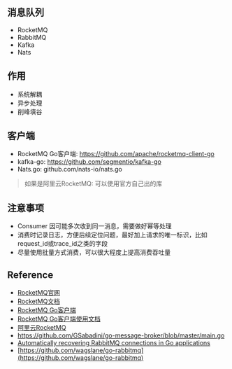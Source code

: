 ## 消息队列

- RocketMQ
- RabbitMQ
- Kafka
- Nats


## 作用

- 系统解耦
- 异步处理
- 削峰填谷

## 客户端

- RocketMQ Go客户端: https://github.com/apache/rocketmq-client-go
- kafka-go: https://github.com/segmentio/kafka-go
- Nats.go: github.com/nats-io/nats.go

> 如果是阿里云RocketMQ: 可以使用官方自己出的库


## 注意事项

- Consumer 因可能多次收到同一消息，需要做好幂等处理
- 消费时记录日志，方便后续定位问题，最好加上请求的唯一标识，比如 request_id或trace_id之类的字段
- 尽量使用批量方式消费，可以很大程度上提高消费吞吐量


## Reference

- [RocketMQ官网](https://rocketmq.apache.org/)
- [RocketMQ文档](https://rocketmq.apache.org/docs/quick-start/)
- [RocketMQ Go客户端](https://github.com/apache/rocketmq-client-go)
- [RocketMQ Go客户端使用文档](https://github.com/apache/rocketmq-client-go/blob/master/docs/Introduction.md)
- [阿里云RocketMQ](https://cn.aliyun.com/product/rocketmq)
- https://github.com/GSabadini/go-message-broker/blob/master/main.go
- [Automatically recovering RabbitMQ connections in Go applications](https://medium.com/@dhanushgopinath/automatically-recovering-rabbitmq-connections-in-go-applications-7795a605ca59)
- [https://github.com/wagslane/go-rabbitmq](https://github.com/wagslane/go-rabbitmq)
